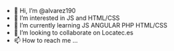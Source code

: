 - 👋 Hi, I’m @alvarez190
- 👀 I’m interested in JS and HTML/CSS
- 🌱 I’m currently learning JS ANGULAR PHP HTML/CSS  
- 💞️ I’m looking to collaborate on Locatec.es
- 📫 How to reach me ...

<!---
alvarez190/alvarez190 is a ✨ special ✨ repository because its `README.md` (this file) appears on your GitHub profile.
You can click the Preview link to take a look at your changes.
--->
